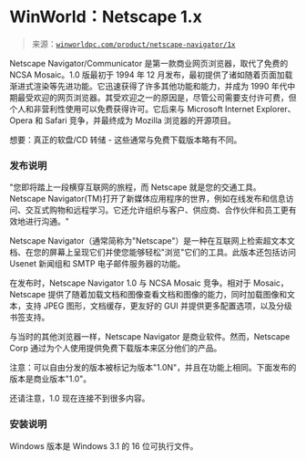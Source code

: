<!--yml

类别：未分类

日期：2024 年 05 月 27 日 14:24:15

-->

# WinWorld：Netscape 1.x

> 来源：[`winworldpc.com/product/netscape-navigator/1x`](https://winworldpc.com/product/netscape-navigator/1x)

Netscape Navigator/Communicator 是第一款商业网页浏览器，取代了免费的 NCSA Mosaic。1.0 版最初于 1994 年 12 月发布，最初提供了诸如随着页面加载渐进式渲染等先进功能。它迅速获得了许多其他功能和能力，并成为 1990 年代中期最受欢迎的网页浏览器。其受欢迎之一的原因是，尽管公司需要支付许可费，但个人和非营利性使用可以免费获得许可。它后来与 Microsoft Internet Explorer、Opera 和 Safari 竞争，并最终成为 Mozilla 浏览器的开源项目。

想要：真正的软盘/CD 转储 - 这些通常与免费下载版本略有不同。

### 发布说明

"您即将踏上一段横穿互联网的旅程，而 Netscape 就是您的交通工具。Netscape Navigator(TM)打开了新媒体应用程序的世界，例如在线发布和信息访问、交互式购物和远程学习。它还允许组织与客户、供应商、合作伙伴和员工更有效地进行沟通。"

Netscape Navigator（通常简称为"Netscape"）是一种在互联网上检索超文本文档、在您的屏幕上呈现它们并使您能够轻松"浏览"它们的工具。此版本还包括访问 Usenet 新闻组和 SMTP 电子邮件服务器的功能。

在发布时，Netscape Navigator 1.0 与 NCSA Mosaic 竞争。相对于 Mosaic，Netscape 提供了随着加载文档和图像查看文档和图像的能力，同时加载图像和文本，支持 JPEG 图形，文档缓存，更友好的 GUI 并提供更多配置选项，以及分级书签支持。

与当时的其他浏览器一样，Netscape Navigator 是商业软件。然而，Netscape Corp 通过为个人使用提供免费下载版本来区分他们的产品。

注意：可以自由分发的版本被标记为版本"1.0N"，并且在功能上相同。下面发布的版本是商业版本"1.0"。

还请注意，1.0 现在连接不到很多内容。

### 安装说明

Windows 版本是 Windows 3.1 的 16 位可执行文件。
